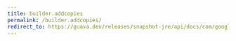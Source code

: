 ```yaml
---
title: builder.addcopies
permalink: /builder.addcopies/
redirect_to: https://guava.dev/releases/snapshot-jre/api/docs/com/google/common/collect/ImmutableMultiset.Builder.html#addCopies-E-int-
---
```

